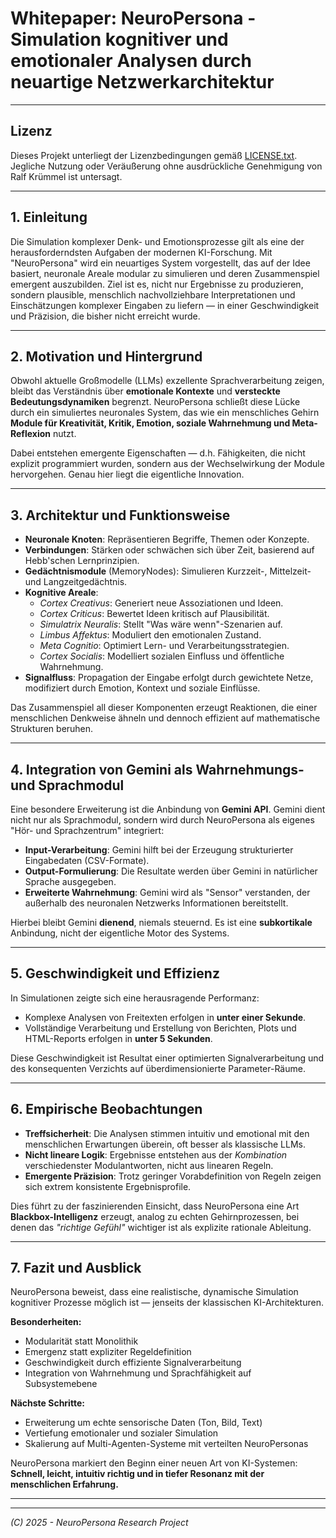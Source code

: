 # Whitepaper: NeuroPersona - Simulation kognitiver und emotionaler Analysen durch neuartige Netzwerkarchitektur
---
## Lizenz
Dieses Projekt unterliegt der Lizenzbedingungen gemäß [LICENSE.txt](LICENSE.txt). 
Jegliche Nutzung oder Veräußerung ohne ausdrückliche Genehmigung von Ralf Krümmel ist untersagt.

---

## 1. Einleitung

Die Simulation komplexer Denk- und Emotionsprozesse gilt als eine der herausforderndsten Aufgaben der modernen KI-Forschung. Mit "NeuroPersona" wird ein neuartiges System vorgestellt, das auf der Idee basiert, neuronale Areale modular zu simulieren und deren Zusammenspiel emergent auszubilden. Ziel ist es, nicht nur Ergebnisse zu produzieren, sondern plausible, menschlich nachvollziehbare Interpretationen und Einschätzungen komplexer Eingaben zu liefern — in einer Geschwindigkeit und Präzision, die bisher nicht erreicht wurde.

---

## 2. Motivation und Hintergrund

Obwohl aktuelle Großmodelle (LLMs) exzellente Sprachverarbeitung zeigen, bleibt das Verständnis über **emotionale Kontexte** und **versteckte Bedeutungsdynamiken** begrenzt. NeuroPersona schließt diese Lücke durch ein simuliertes neuronales System, das wie ein menschliches Gehirn **Module für Kreativität, Kritik, Emotion, soziale Wahrnehmung und Meta-Reflexion** nutzt.

Dabei entstehen emergente Eigenschaften — d.h. Fähigkeiten, die nicht explizit programmiert wurden, sondern aus der Wechselwirkung der Module hervorgehen. Genau hier liegt die eigentliche Innovation.

---

## 3. Architektur und Funktionsweise

- **Neuronale Knoten**: Repräsentieren Begriffe, Themen oder Konzepte.
- **Verbindungen**: Stärken oder schwächen sich über Zeit, basierend auf Hebb'schen Lernprinzipien.
- **Gedächtnismodule** (MemoryNodes): Simulieren Kurzzeit-, Mittelzeit- und Langzeitgedächtnis.
- **Kognitive Areale**:
  - *Cortex Creativus*: Generiert neue Assoziationen und Ideen.
  - *Cortex Criticus*: Bewertet Ideen kritisch auf Plausibilität.
  - *Simulatrix Neuralis*: Stellt "Was wäre wenn"-Szenarien auf.
  - *Limbus Affektus*: Moduliert den emotionalen Zustand.
  - *Meta Cognitio*: Optimiert Lern- und Verarbeitungsstrategien.
  - *Cortex Socialis*: Modelliert sozialen Einfluss und öffentliche Wahrnehmung.
- **Signalfluss**: Propagation der Eingabe erfolgt durch gewichtete Netze, modifiziert durch Emotion, Kontext und soziale Einflüsse.

Das Zusammenspiel all dieser Komponenten erzeugt Reaktionen, die einer menschlichen Denkweise ähneln und dennoch effizient auf mathematische Strukturen beruhen.

---

## 4. Integration von Gemini als Wahrnehmungs- und Sprachmodul

Eine besondere Erweiterung ist die Anbindung von **Gemini API**. Gemini dient nicht nur als Sprachmodul, sondern wird durch NeuroPersona als eigenes "Hör- und Sprachzentrum" integriert:

- **Input-Verarbeitung**: Gemini hilft bei der Erzeugung strukturierter Eingabedaten (CSV-Formate).
- **Output-Formulierung**: Die Resultate werden über Gemini in natürlicher Sprache ausgegeben.
- **Erweiterte Wahrnehmung**: Gemini wird als "Sensor" verstanden, der außerhalb des neuronalen Netzwerks Informationen bereitstellt.

Hierbei bleibt Gemini **dienend**, niemals steuernd. Es ist eine **subkortikale** Anbindung, nicht der eigentliche Motor des Systems.

---

## 5. Geschwindigkeit und Effizienz

In Simulationen zeigte sich eine herausragende Performanz:

- Komplexe Analysen von Freitexten erfolgen in **unter einer Sekunde**.
- Vollständige Verarbeitung und Erstellung von Berichten, Plots und HTML-Reports erfolgen in **unter 5 Sekunden**.

Diese Geschwindigkeit ist Resultat einer optimierten Signalverarbeitung und des konsequenten Verzichts auf überdimensionierte Parameter-Räume.

---

## 6. Empirische Beobachtungen

- **Treffsicherheit**: Die Analysen stimmen intuitiv und emotional mit den menschlichen Erwartungen überein, oft besser als klassische LLMs.
- **Nicht lineare Logik**: Ergebnisse entstehen aus der *Kombination* verschiedenster Modulantworten, nicht aus linearen Regeln.
- **Emergente Präzision**: Trotz geringer Vorabdefinition von Regeln zeigen sich extrem konsistente Ergebnisprofile.

Dies führt zu der faszinierenden Einsicht, dass NeuroPersona eine Art **Blackbox-Intelligenz** erzeugt, analog zu echten Gehirnprozessen, bei denen das *"richtige Gefühl"* wichtiger ist als explizite rationale Ableitung.

---

## 7. Fazit und Ausblick

NeuroPersona beweist, dass eine realistische, dynamische Simulation kognitiver Prozesse möglich ist — jenseits der klassischen KI-Architekturen.

**Besonderheiten:**
- Modularität statt Monolithik
- Emergenz statt expliziter Regeldefinition
- Geschwindigkeit durch effiziente Signalverarbeitung
- Integration von Wahrnehmung und Sprachfähigkeit auf Subsystemebene

**Nächste Schritte:**
- Erweiterung um echte sensorische Daten (Ton, Bild, Text)
- Vertiefung emotionaler und sozialer Simulation
- Skalierung auf Multi-Agenten-Systeme mit verteilten NeuroPersonas

NeuroPersona markiert den Beginn einer neuen Art von KI-Systemen: **Schnell, leicht, intuitiv richtig und in tiefer Resonanz mit der menschlichen Erfahrung.**

---

---

*(C) 2025 - NeuroPersona Research Project*

